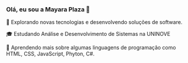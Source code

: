 ### Olá, eu sou a Mayara Plaza 👋


<P>🤔   Explorando novas tecnologias e desenvolvendo soluções de software.
<P>🎓   Estudando Análise e Desenvolvimento de Sistemas na UNINOVE
<P>🌱   Aprendendo mais sobre algumas linguagens de programação como HTML, CSS, JavaScript, Phyton, C#.
